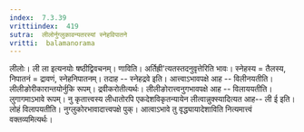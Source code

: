 ```yaml
---
index:  7.3.39
vrittiindex:  419
sutra:  लीलोर्नुग्लुकावन्यतरस्यां स्नेहविपातने
vritti:  balamanorama 
---
```


लीलोः। ली ला इत्यनयोः षष्ठीद्विवचनम्। णाविति। अर्तिह्री'त्यतस्तदनुवृत्तेरिति भावः। स्नेहस्य = तैलस्य, निपातनं = द्रावणं, स्नेहनिपातनम्। तदाह -- स्नेहद्रवे इति। आत्त्वाऽभावपक्षे आह -- विलीनयतीति। लीलीङोरीकारान्तयोर्नुकि रूपम्। द्रवीकरोतीत्यर्थः। लीलीङोरात्त्वनुगभावपक्षे आह -- विलाययतीति। लुगागमाऽभावे रूपम्। नु कृतात्त्वस्य लीधातोरपि एकदेशविकृतन्यायेन लीत्वान्नुक्स्यादित्यत आह-- ली ई इति। लोहं विलापयतीति। नुग्लुकोरभावादात्त्वपक्षे पुक्। आत्वाऽभावे तु वृद्ध्यायादेशाविति नित्यमात्त्वं वक्तव्यमित्यर्थः।

